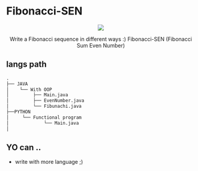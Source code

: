 # Fibonacci-SEN

<div align="center" width="50">
<img src="https://th.bing.com/th/id/OIP.d5ek7KZm9MZg52k1Be4YAwHaE7?pid=ImgDet&rs=1">
  <p>Write a Fibonacci sequence in different ways :) Fibonacci-SEN (Fibonacci Sum Even Number)</p>
  </div>

## langs path
```python
.
├── JAVA
│    └── With OOP
│         ├── Main.java
│         ├── EvenNumber.java
│         └── Fibunachi.java
├──PYTHON
│     └── Functional program
│             └── Main.java
│

```

## YO can ..

- write with more language ;)
